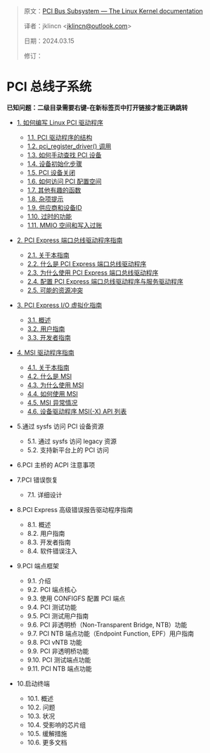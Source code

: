 > 原文：[PCI Bus Subsystem  — The Linux Kernel documentation](https://docs.kernel.org/PCI/index.html)
>
> 译者：jklincn \<jklincn@outlook.com\>
>
> 日期：2024.03.15
>
> 修订：

# PCI 总线子系统

**已知问题：二级目录需要右键-在新标签页中打开链接才能正确跳转**

- [1. 如何编写 Linux PCI 驱动程序](pci.md)
  - [1.1. PCI 驱动程序的结构](pci.md#11-pci-驱动程序的结构)
  - [1.2. pci_register_driver() 调用](pci.md#12-pci_register_driver-调用)
  - [1.3. 如何手动查找 PCI 设备](pci.md#13-如何手动查找-PCI-设备)
  - [1.4. 设备初始化步骤](pci.md#14-设备初始化步骤)
  - [1.5. PCI 设备关闭](pci.md#15-PCI-设备关闭)
  - [1.6. 如何访问 PCI 配置空间](pci.md#16-如何访问-PCI-配置空间)
  - [1.7. 其他有趣的函数](pci.md#17-其他有趣的函数)
  - [1.8. 杂项提示](pci.md#18-杂项提示)
  - [1.9. 供应商和设备ID](pci.md#19-供应商和设备ID)
  - [1.10. 过时的功能](pci.md#110-过时的功能)
  - [1.11. MMIO 空间和写入过账](pci.md#111-MMIO-空间和写入过账)
  
- [2. PCI Express 端口总线驱动程序指南](pciebus-howto.md)
  - [2.1. 关于本指南](pciebus-howto.md#21-关于本指南)
  - [2.2. 什么是 PCI Express 端口总线驱动程序](pciebus-howto.md#22-什么是-pci-express-端口总线驱动程序)
  - [2.3. 为什么使用 PCI Express 端口总线驱动程序](pciebus-howto.md#23-为什么使用-pci-express-端口总线驱动程序)
  - [2.4. 配置 PCI Express 端口总线驱动程序与服务驱动程序](pciebus-howto.md#24-配置-pci-express-端口总线驱动程序与服务驱动程序)
  - [2.5. 可能的资源冲突](pciebus-howto.md#25-可能的资源冲突)
  
- [3. PCI Express I/O 虚拟化指南](pci-iov-howto.md)
  - [3.1. 概述](pci-iov-howto.md#31-概述)
  - [3.2. 用户指南](pci-iov-howto.md#32-用户指南)
  - [3.3. 开发者指南](pci-iov-howto.md#32-开发者指南)
  
- [4. MSI 驱动程序指南](msi-howto.md)
  - [4.1. 关于本指南](msi-howto.md#41-关于本指南)
  - [4.2. 什么是 MSI](msi-howto.md#42-什么是-msi)
  - [4.3. 为什么使用 MSI](msi-howto.md#43-为什么使用-msi)
  - [4.4. 如何使用 MSI](msi-howto.md#44-如何使用-msi)
  - [4.5. MSI 异常情况](msi-howto.md#45-msi-异常情况)
  - [4.6. 设备驱动程序 MSI(-X) API 列表](msi-howto.md#46-设备驱动程序-msi-x-api-列表)
  
- 5.通过 sysfs 访问 PCI 设备资源

  - 5.1. 通过 sysfs 访问 legacy 资源
  - 5.2. 支持新平台上的 PCI 访问

- 6.PCI 主桥的 ACPI 注意事项

- 7.PCI 错误恢复
  - 7.1. 详细设计
  
- 8.PCI Express 高级错误报告驱动程序指南

  - 8.1. 概述
  - 8.2. 用户指南
  - 8.3. 开发者指南
  - 8.4. 软件错误注入

- 9.PCI 端点框架

  - 9.1. 介绍
  - 9.2. PCI 端点核心
  - 9.3. 使用 CONFIGFS 配置 PCI 端点
  - 9.4. PCI 测试功能
  - 9.5. PCI 测试用户指南
  - 9.6. PCI 非透明桥（Non-Transparent Bridge, NTB）功能
  - 9.7. PCI NTB 端点功能（Endpoint Function, EPF）用户指南
  - 9.8. PCI vNTB 功能
  - 9.9. PCI 非透明桥功能
  - 9.10. PCI 测试端点功能
  - 9.11. PCI NTB 端点功能

- 10.启动终端

  - 10.1. 概述
  - 10.2. 问题
  - 10.3. 状况
  - 10.4. 受影响的芯片组
  - 10.5. 缓解措施
  - 10.6. 更多文档

